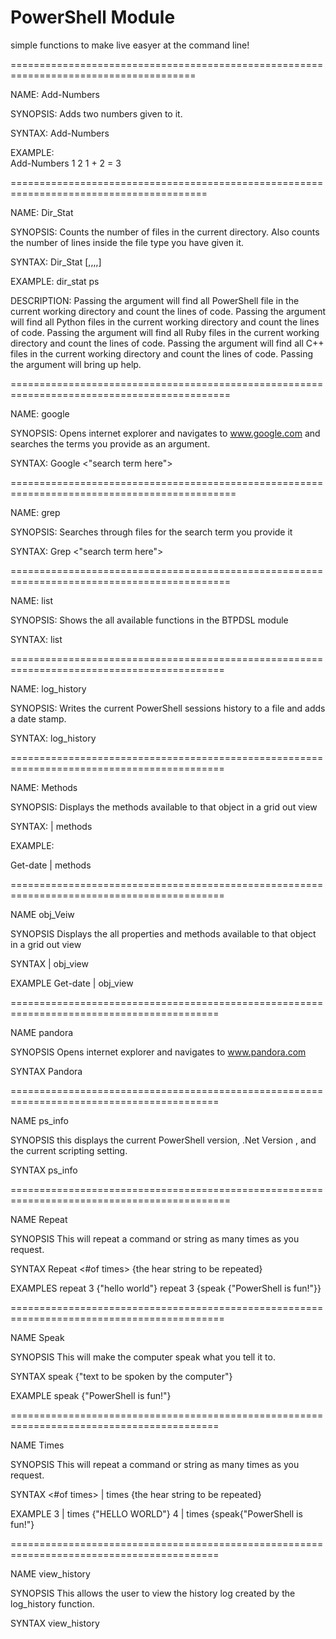 PowerShell Module
=================

simple functions to make live easyer at the command line!


  
  
======================================================================================  


NAME:
   Add-Numbers

  
SYNOPSIS:
   Adds two numbers given to it.

SYNTAX:
   Add-Numbers <arg1> <arg2>
   
EXAMPLE:   
   Add-Numbers 1 2
   1 + 2 = 3

    
========================================================================================

 
NAME:
  Dir_Stat

 

SYNOPSIS:
    Counts the number of files in the current directory.
    Also counts the number of lines inside the file type you have given it.


SYNTAX:
   Dir_Stat [<ps>,<py>,<rb>,<cpp>,<h>]

EXAMPLE:
    dir_stat ps

 
DESCRIPTION:
    Passing the <ps> argument will find all PowerShell file in the current working directory and count the lines of     code.
    Passing the <py> argument will find all Python files in the current working directory and count the lines of        code.
    Passing the <rb> argument will find all Ruby files in the current working directory and count the lines of code.
    Passing the <cpp> argument will find all C++ files in the current working directory and count the lines of code.
    Passing the <h> argument will bring up help. 

 

 

============================================================================================

 
NAME:
  google

 
SYNOPSIS:
   Opens internet explorer and navigates to www.google.com and searches the terms you provide as an argument.

 
SYNTAX:
   Google <"search term here">

 
=============================================================================================

 
NAME: 
  grep

 
SYNOPSIS:
  Searches through files for the search term you provide it

 
SYNTAX:
   Grep <"search term here">

 

============================================================================================

 
NAME:
  list

 

SYNOPSIS:
  Shows the all available functions in the BTPDSL module

 

SYNTAX:
  list <no arguments>

 

===========================================================================================

 
NAME:
  log_history

 

SYNOPSIS:
   Writes the current PowerShell sessions history to a file and adds a date stamp.


SYNTAX:
  log_history <no arguments>

 

===========================================================================================

 
NAME:
  Methods

 

SYNOPSIS:
  Displays the methods available to that object in a grid out view

 
SYNTAX:
  <Object> | methods


EXAMPLE:

  Get-date | methods

===========================================================================================   

 
NAME
  obj_Veiw

 
SYNOPSIS
  Displays the all properties and methods available to that object in a grid out view

 
SYNTAX
  <object > | obj_view

EXAMPLE
   Get-date | obj_view 

==========================================================================================

 
NAME
  pandora

 
SYNOPSIS
  Opens internet explorer and navigates to www.pandora.com

 
SYNTAX
  Pandora <no arguments>

 

==========================================================================================

 
NAME
  ps_info

 
SYNOPSIS
  this displays the current PowerShell version, .Net Version , and the current scripting setting.


SYNTAX
  ps_info <no arguments>

 

============================================================================================

 
NAME 
  Repeat

 
SYNOPSIS
  This will repeat a command or string as many times as you request.

 
SYNTAX
   Repeat <#of times> {the hear string to be repeated}   

 
EXAMPLES
    repeat 3 {"hello world"} 
    repeat 3 {speak {"PowerShell is fun!"}}

 

===========================================================================================

 
NAME
  Speak

 

SYNOPSIS
  This will make the computer speak what you tell it to.

 
SYNTAX
  speak {"text to be spoken by the computer"}

 
EXAMPLE
  speak {"PowerShell is fun!"}

 

==========================================================================================

 
NAME 
  Times

 
SYNOPSIS
  This will repeat a command or string as many times as you request.

 
SYNTAX
  <#of times> | times {the hear string to be repeated}

 
EXAMPLE
  3 | times {"HELLO WORLD"}
  4 | times {speak{"PowerShell is fun!"}

 

==========================================================================================

 
NAME
  view_history


SYNOPSIS
  This allows the user to view the history log created by the log_history function.

 
SYNTAX
   view_history <no arguments>
